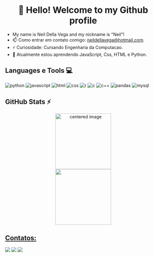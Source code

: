 # <h1 align="center"> 👋 Hello! Welcome to my Github profile </h1>


- My name is Neil Della Vega and my nickname is "Neil"! 
- 📫 Como entrar em contato comigo: neildellavega@hotmail.com.
- ⚡ Curiosidade: Cursando Engenharia da Computacao.
- 🌱 Atualmente estou aprendendo JavaScript, Css, HTML e Python.


## Languages e Tools 💻
<div style="display: inline">
  <img align="center" alt="python" src="https://img.shields.io/badge/Python-3776AB?style=for-the-badge&logo=python&logoColor=white" />
  <img align="center" alt="javascript" src="https://img.shields.io/badge/JavaScript-F7DF1E?style=for-the-badge&logo=javascript&logoColor=black" />
  <img align="center" alt="html" src="https://img.shields.io/badge/HTML-239120?style=for-the-badge&logo=html5&logoColor=white" />
  <img align="center" alt="css" src="https://img.shields.io/badge/CSS-239120?&style=for-the-badge&logo=css3&logoColor=white" />
  <img align="center" alt="r" src="https://img.shields.io/badge/R-276DC3?style=for-the-badge&logo=r&logoColor=white" />
  <img align="center" alt="c" src="https://img.shields.io/badge/C-00599C?style=for-the-badge&logo=c&logoColor=white" />
  <img align="center" alt="c++" src="https://img.shields.io/badge/C%2B%2B-00599C?style=for-the-badge&logo=c%2B%2B&logoColor=white" />
  <img align="center" alt="pandas" src="https://img.shields.io/badge/Pandas-2C2D72?style=for-the-badge&logo=pandas&logoColor=white" />
  <img align="center" alt="mysql" src="https://img.shields.io/badge/MySQL-005C84?style=for-the-badge&logo=mysql&logoColor=white" />
</div><br/>


## GitHub Stats ⚡
<div>
  <a href="https://github.com/NeilDellaVegaGaspar">
  <center>
    <img height="180em" src="https://github-readme-stats.vercel.app/api?username=NeilDellaVegaGaspar&show_icons=true&theme=radical&include_all_commits=true&count_private=true" alt="centered image">
  </center>
  <center>  
    <img height="180em" src="https://github-readme-stats.vercel.app/api/top-langs/?username=NeilDellaVegaGaspar&layout=compact&langs_count=7&theme=radical"/> 
  </center>
</div>


## Contatos:
<div>
<a https://img.shields.io/badge/Microsoft_Outlook-0078D4?style=for-the-badge&logo=microsoft-outlook&logoColor=white /a>
<a href="https://www.youtube.com/channel/UCjSkkEXEGEqD8t8wGJrrDpg" target="_blank"><img loading="lazy" src="https://img.shields.io/badge/YouTube-FF0000?style=for-the-badge&logo=youtube&logoColor=white" target="_blank"></a>
<a href="https://instagram.com/neildellavega" target="_blank"><img loading="lazy" src="https://img.shields.io/badge/-Instagram-%23E4405F?style=for-the-badge&logo=instagram&logoColor=white" target="_blank"></a>
<a href="https://www.linkedin.com/in/neil-della-vega-gaspar-2a26591a2/" target="_blank"><img loading="lazy" src="https://img.shields.io/badge/-LinkedIn-%230077B5?style=for-the-badge&logo=linkedin&logoColor=white" target="_blank"></a>  
</div> 
